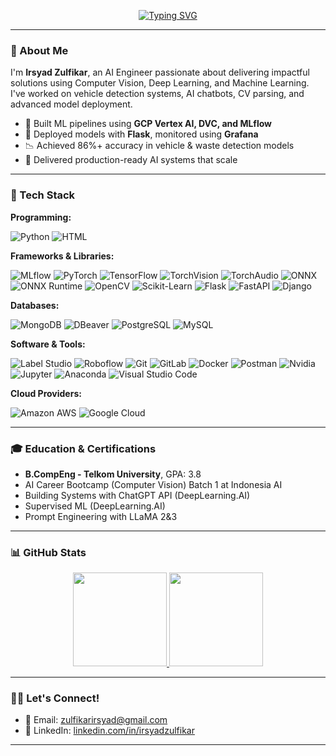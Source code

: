 <p align="center">
  <a href="#"><img src="https://readme-typing-svg.demolab.com?font=Fira+Code&size=24&pause=2000&color=4A71D9&center=true&vCenter=true&width=435&lines=Hi+there%F0%9F%91%8B!+I+am+Irsyad;Nice+to+meet+you!" alt="Typing SVG" /></a>
</p>

---

### 🧠 About Me

I'm **Irsyad Zulfikar**, an AI Engineer passionate about delivering impactful solutions using Computer Vision, Deep Learning, and Machine Learning. I've worked on vehicle detection systems, AI chatbots, CV parsing, and advanced model deployment.

- 🌟 Built ML pipelines using **GCP Vertex AI, DVC, and MLflow**
- 🤖 Deployed models with **Flask**, monitored using **Grafana**
- 📉 Achieved 86%+ accuracy in vehicle & waste detection models
- 🚀 Delivered production-ready AI systems that scale

---

### 🔧 Tech Stack

**Programming:**

![Python](https://img.shields.io/badge/Python-3776AB.svg?logo=python&logoColor=white)
![HTML](https://img.shields.io/badge/HTML-E34F26.svg?logo=html5&logoColor=white)

**Frameworks & Libraries:**

![MLflow](https://img.shields.io/badge/MLflow-0033AD.svg?logo=mlflow&logoColor=white)
![PyTorch](https://img.shields.io/badge/PyTorch-EE4C2C.svg?logo=PyTorch&logoColor=white)
![TensorFlow](https://img.shields.io/badge/Tensorflow-FE7A16.svg?logo=Tensorflow&logoColor=white)
![TorchVision](https://img.shields.io/badge/TorchVision-EE4C2C.svg?logo=PyTorch&logoColor=white)
![TorchAudio](https://img.shields.io/badge/TorchAudio-EE4C2C.svg?logo=PyTorch&logoColor=white)
![ONNX](https://img.shields.io/badge/ONNX-005CED.svg?logo=ONNX&logoColor=white)
![ONNX Runtime](https://img.shields.io/badge/ONNXRuntime-717272.svg?logo=ONNX&logoColor=white)
![OpenCV](https://img.shields.io/badge/OpenCV-5C3EE8.svg?logo=opencv&logoColor=white)
![Scikit-Learn](https://img.shields.io/badge/Scikit--Learn-F7931E.svg?logo=scikit-learn&logoColor=white)
![Flask](https://img.shields.io/badge/Flask-000000.svg?logo=flask&logoColor=white)
![FastAPI](https://img.shields.io/badge/FastAPI-009688.svg?logo=FastAPI&logoColor=white)
![Django](https://img.shields.io/badge/Django-092E20.svg?logo=django&logoColor=white)

**Databases:**

![MongoDB](https://img.shields.io/badge/MongoDB-47A248.svg?logo=mongodb&logoColor=white)
![DBeaver](https://img.shields.io/badge/DBeaver-372923.svg?logo=dbeaver&logoColor=white)
![PostgreSQL](https://img.shields.io/badge/PostgreSQL-336791.svg?logo=postgresql&logoColor=white)
![MySQL](https://img.shields.io/badge/MySQL-4479A1.svg?logo=mysql&logoColor=white)

**Software & Tools:**

![Label Studio](https://img.shields.io/badge/Label%20Studio-FF6D61.svg?logoColor=white)
![Roboflow](https://img.shields.io/badge/Roboflow-7952F5.svg?logoColor=white)
![Git](https://img.shields.io/badge/Git-F05032.svg?logo=git&logoColor=white)
![GitLab](https://img.shields.io/badge/GitLab-FC6D26.svg?logo=gitlab&logoColor=white)
![Docker](https://img.shields.io/badge/Docker-2391E6.svg?logo=docker&logoColor=white)
![Postman](https://img.shields.io/badge/Postman-FF6C37?logo=postman&logoColor=white)
![Nvidia](https://img.shields.io/badge/NVIDIA-76B900?logo=nvidia&logoColor=white)
![Jupyter](https://img.shields.io/badge/Jupyter-F37626.svg?logo=jupyter&logoColor=white)
![Anaconda](https://img.shields.io/badge/Anaconda-44A833.svg?logo=anaconda&logoColor=white)
![Visual Studio Code](https://img.shields.io/badge/VS%20Code-007ACC.svg?logo=visual-studio-code&logoColor=white)

**Cloud Providers:**

![Amazon AWS](https://img.shields.io/badge/AWS-232F3E.svg?logo=amazonaws&logoColor=white)
![Google Cloud](https://img.shields.io/badge/Google%20Cloud-4285F4.svg?logo=googlecloud&logoColor=white)

---

### 🎓 Education & Certifications

- **B.CompEng - Telkom University**, GPA: 3.8
- AI Career Bootcamp (Computer Vision) Batch 1 at Indonesia AI
- Building Systems with ChatGPT API (DeepLearning.AI)
- Supervised ML (DeepLearning.AI)
- Prompt Engineering with LLaMA 2&3

---

### 📊 GitHub Stats
<p align="center">
<a href="https://github.com/saidis">
  <img height="150em" src="https://github-readme-stats-eight-theta.vercel.app/api?username=sadisad&show_icons=true&theme=algolia&include_all_commits=true&count_private=true"/>
  <img height="150em" src="https://github-readme-stats-eight-theta.vercel.app/api/top-langs/?username=sadisad&layout=compact&langs_count=8&theme=algolia"/>
</a>
</p>

---

### 🙋‍♂️ Let's Connect!

- 📧 Email: [zulfikarirsyad@gmail.com](mailto:zulfikarirsyad@gmail.com)
- 🔗 LinkedIn: [linkedin.com/in/irsyadzulfikar](https://www.linkedin.com/in/irsyadzulfikar)

---
